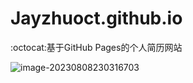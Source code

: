 # Jayzhuoct.github.io

:octocat:基于GitHub Pages的个人简历网站

![image-20230808230316703](https://cdn.jsdelivr.net/gh/Jayzhuoct/img/img/202308082303976.png)